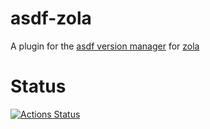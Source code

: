 # asdf-zola

A plugin for the [asdf version manager](https://asdf-vm.com/#/) for [zola](https://getzola.org)

# Status 
[![Actions Status](https://github.com/salasrod/asdf-zola/workflows/CI/badge.svg)](https://github.com/salasrod/asdf-zola/actions)

